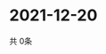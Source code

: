 # 2021-12-20
  共 0条

  <!-- BEGIN -->
  <!-- 最后更新时间Mon Dec 20 2021 04:06:23 GMT+0000 (Coordinated Universal Time) -->
  
  <!-- END -->
  
  